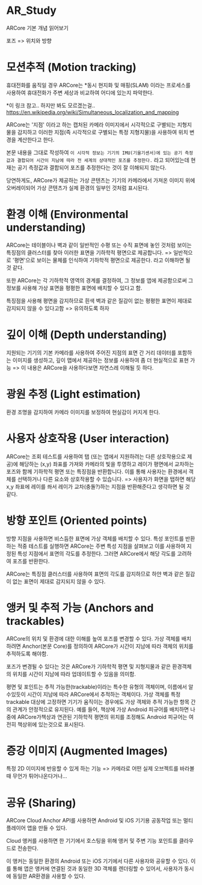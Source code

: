 # AR_Study

ARCore 기본 개념 읽어보기

포즈 => 위치와 방향 

# 모션추적 (Motion tracking)
휴대전화를 움직일 경우 ARCore는 *동시 현지화 및 매핑(SLAM) 이라는 프로세스를 사용하여 
휴대전화가 주변 세상과 비교하여 어디에 있는지 파악한다.

*이 링크 참고.. 하지만 봐도 모르겠는걸.. 
https://en.wikipedia.org/wiki/Simultaneous_localization_and_mapping

ARCore는 '지점' 이라고 하는 캡처된 카메라 이미지에서 시각적으로 구별되는 지형지물을 감지하고 
이러한 지점(즉 시각적으로 구별되는 특정 지형지물)을 사용하여 위치 변경을 계산한다고 한다.

본문 내용을 그대로 작성하여 
`이 시각적 정보는 기기의 IMU(기울기센서)에 있는 공기 측정값과 결합되어 시간이 지남에 따라 전 세계의 상대적인 포즈를 추정한다.` 
라고 되어있는데 현재는 공기 측정값과 결합되어 포즈를 추정한다는 것이 잘 이해되지 않는다.

당연하게도, ARCore가 제공하는 가상 콘텐츠는 기기의 카메라에서 가져온 이미지 위에 오버레이되어 가상 콘텐츠가 실제 환경의 일부인 것처럼 표시된다.

# 환경 이해 (Environmental understanding)
ARCore는 테이블이나 벽과 같이 일반적인 수평 또는 수직 표면에 놓인 것처럼 보이는 특징점의 클러스터를 찾아 이러한 표면을 기하학적 평면으로 제공합니다. 
=>  일반적으로 '평면'으로 보이는 물체를 인식하여 기하학적 평면으로 제공한다. 라고 이해하면 될 것 같다.

또한 ARCore는 각 기하학적 영역의 경계를 결정하여, 그 정보를 앱에 제공함으로써 그 정보를 사용해 가상 표면을 평평한 표면에 배치할 수 있다고 함.

특징점을 사용해 평면을 감지하므로 흰색 벽과 같은 질감이 없는 평평한 표면이 제대로 감지되지 않을 수 있다고함 => 유의하도록 하자

# 깊이 이해 (Depth understanding)
지원되는 기기의 기본 카메라를 사용하여 주어진 지점의 표면 간 거리 데이터를 포함하는 이미지를 생성하고, 
깊이 맵에서 제공하는 정보를 사용하여 좀 더 현실적으로 표현 가능
=> 이 내용은 ARCore을 사용하다보면 자연스레 이해될 듯 하다.

# 광원 추정 (Light estimation)
환경 조명을 감지하여 카메라 이미지를 보정하여 현실감이 커지게 한다.

# 사용자 상호작용 (User interaction)
ARCore는 조회 테스트를 사용하여 탭 (또는 앱에서 지원하려는 다른 상호작용으로 제공)에 해당하는 (x,y) 좌표를 가져와 카메라의 빛을 투영하고 
레이가 평면에서 교차하는 포즈와 함께 기하학적 평면 또는 특징점을 반환합니다. 
이를 통해 사용자는 환경에서 객체를 선택하거나 다른 요소와 상호작용할 수 있습니다.
=> 사용자가 화면을 탭하면 해당 x,y 좌표에 레이를 쏴서 레이가 교차(충돌?)하는 지점을 반환해준다고 생각하면 될 것 같다.

# 방향 포인트 (Oriented points)
방향 지점을 사용하면 비스듬한 표면에 가상 객체를 배치할 수 있다. 특성 포인트를 반환하는 적중 테스트를 실행하면 ARCore는 주변 특성 지점을 살펴보고 
이를 사용하여 지정된 특성 지점에서 표면의 각도를 추정한다. 그러면 ARCore에서 해당 각도를 고려하여 포즈를 반환한다.

ARCore는 특징점 클러스터를 사용하여 표면의 각도를 감지하므로 하얀 벽과 같은 질감이 없는 표면이 제대로 감지되지 않을 수 있다.

# 앵커 및 추적 가능 (Anchors and trackables)
ARCore의 위치 및 환경에 대한 이해를 높여 포즈를 변경할 수 있다. 가상 객체를 배치하려면 Anchor(본문 Core)를 정의하여 
ARCore가 시간이 지남에 따라 객체의 위치를 추적하도록 해야함. 

포즈가 변경될 수 있다는 것은 ARCore가 기하학적 평면 및 지형지물과 같은 환경객체의 위치를 시간이 지남에 따라 업데이트할 수 있음을 의미함.

평면 및 포인트는 추적 가능한(trackable)이라는 특수한 유형의 객체이며, 이름에서 알 수있듯이 시간이 지남에 따라 ARCore에서 추적하는 객체이다. 
가상 객체를 특정 trackable 대상에 고정하면 기기가 움직이는 경우에도 가상 객체와 추적 가능한 항목 간의 관계가 안정적으로 유지된다. 
예를 들어, 책상에 가상 Android 피규어를 배치하면 나중에 ARCore가책상과 연관된 기하학적 평면의 위치를 조정해도 
Android 피규어는 여전히 책상위에 있는것으로 표시된다.

# 증강 이미지 (Augmented Images)
특정 2D 이미지에 반응할 수 있게 하는 기능 
=> 카메라로 어떤 실제 오브젝트를 바라볼 때 무언가 튀어나온다거나...

# 공유 (Sharing)
ARCore Cloud Anchor API를 사용하면 Android 및 iOS 기기용 공동작업 또는 멀티플레이어 앱을 만들 수 있다.

Cloud 앵커를 사용하면 한 기기에서 호스팅을 위해 앵커 및 주변 기능 포인트를 클라우드로 전송한다. 

이 앵커는 동일한 환경의 Android 또는 iOS 기기에서 다른 사용자와 공유할 수 있다. 
이를 통해 앱은 앵커에 연결된 것과 동일한 3D 객체를 렌더링할 수 있어서, 사용자가 동시에 동일한 AR환경을 사용할 수 있다.